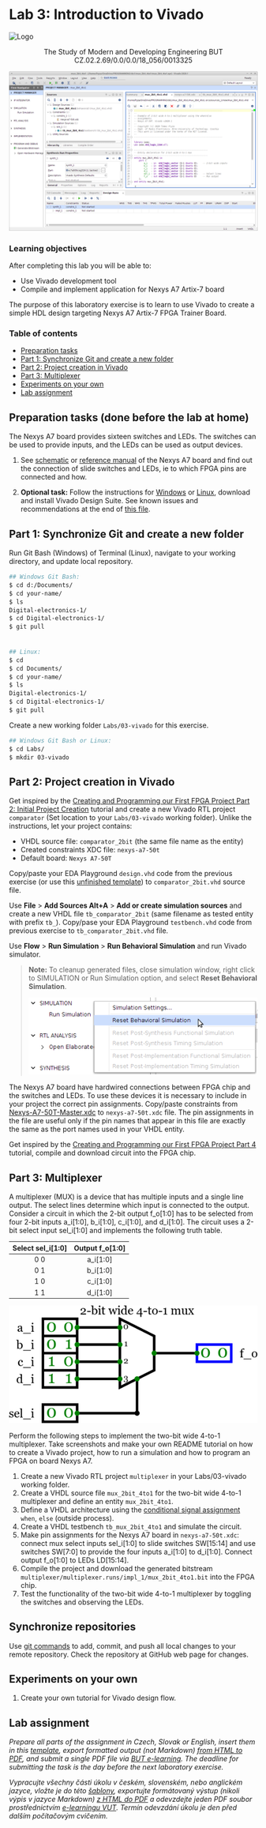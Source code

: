 # Lab 3: Introduction to Vivado

![Logo](../../logolink_eng.jpg)
<p align="center">
  The Study of Modern and Developing Engineering BUT<br>
  CZ.02.2.69/0.0/0.0/18_056/0013325
</p>

![Screenshot of Vivado](Images/screenshot_vivado.png)


### Learning objectives

After completing this lab you will be able to:
  * Use Vivado development tool
  * Compile and implement application for Nexys A7 Artix-7 board

The purpose of this laboratory exercise is to learn to use Vivado to create a simple HDL design targeting Nexys A7 Artix-7 FPGA Trainer Board.


### Table of contents
* [Preparation tasks](#preparation)
* [Part 1: Synchronize Git and create a new folder](#part1)
* [Part 2: Project creation in Vivado](#part2)
* [Part 3: Multiplexer](#part3)
* [Experiments on your own](#experiments)
* [Lab assignment](#assignment)


<a name="preparation"></a>
## Preparation tasks (done before the lab at home)

The Nexys A7 board provides sixteen switches and LEDs. The switches can be used to provide inputs, and the LEDs can be used as output devices.

1. See [schematic](https://github.com/tomas-fryza/Digital-electronics-1/blob/master/Docs/nexys-a7-sch.pdf) or [reference manual](https://reference.digilentinc.com/reference/programmable-logic/nexys-a7/reference-manual) of the Nexys A7 board and find out the connection of slide switches and LEDs, ie to which FPGA pins are connected and how.

2. **Optional task:** Follow the instructions for [Windows](https://github.com/tomas-fryza/Digital-electronics-1/wiki/How-to-Install-Vivado-2020.2-on-Windows) or [Linux](https://github.com/tomas-fryza/Digital-electronics-1/wiki/How-to-Install-Vivado-2020.1-on-Linux), download and install Vivado Design Suite. See known issues and recommendations at the end of [this file](https://github.com/tomas-fryza/Digital-electronics-1/wiki/How-to-Install-Vivado-2020.2-on-Windows).


<a name="part1"></a>
## Part 1: Synchronize Git and create a new folder

Run Git Bash (Windows) of Terminal (Linux), navigate to your working directory, and update local repository. 

```bash
## Windows Git Bash:
$ cd d:/Documents/
$ cd your-name/
$ ls
Digital-electronics-1/
$ cd Digital-electronics-1/
$ git pull


## Linux:
$ cd
$ cd Documents/
$ cd your-name/
$ ls
Digital-electronics-1/
$ cd Digital-electronics-1/
$ git pull
```

Create a new working folder `Labs/03-vivado` for this exercise.

```bash
## Windows Git Bash or Linux:
$ cd Labs/
$ mkdir 03-vivado
```


<a name="part2"></a>
## Part 2: Project creation in Vivado

Get inspired by the [Creating and Programming our First FPGA Project Part 2: Initial Project Creation](https://blog.digilentinc.com/creating-and-programming-our-first-fpga-project-part-2-initial-project-creation/) tutorial and create a new Vivado RTL project `comparator` (Set location to your `Labs/03-vivado` working folder). Unlike the instructions, let your project contains:
   * VHDL source file: `comparator_2bit` (the same file name as the entity)
   * Created constraints XDC file: `nexys-a7-50t`
   * Default board: `Nexys A7-50T`

Copy/paste your EDA Playground `design.vhd` code from the previous exercise (or use this [unfinished template](https://www.edaplayground.com/x/5uu3)) to `comparator_2bit.vhd` source file.

Use **File** > **Add Sources Alt+A** > **Add or create simulation sources** and create a new VHDL file `tb_comparator_2bit` (same filename as tested entity with prefix `tb_`). Copy/pase your EDA Playground `testbench.vhd` code from previous exercise to `tb_comparator_2bit.vhd` file. 

Use **Flow** > **Run Simulation** > **Run Behavioral Simulation** and run Vivado simulator.

> **Note:** To cleanup generated files, close simulation window, right click to SIMULATION or Run Simulation option, and select **Reset Behavioral Simulation**.
>
> ![Reset simulation](Images/screenshot_vivado_reset_simul.png)
>

The Nexys A7 board have hardwired connections between FPGA chip and the switches and LEDs. To use these devices it is necessary to include in your project the correct pin assignments. Copy/paste constraints from [Nexys-A7-50T-Master.xdc](https://github.com/Digilent/digilent-xdc) to `nexys-a7-50t.xdc` file. The pin assignments in the file are useful only if the pin names that appear in this file are exactly the same as the port names used in your VHDL entity.

Get inspired by the [Creating and Programming our First FPGA Project Part 4](https://blog.digilentinc.com/creating-and-programming-our-first-fpga-project-part-4/) tutorial, compile and download circuit into the FPGA chip.


<a name="part3"></a>
## Part 3: Multiplexer

A multiplexer (MUX) is a device that has multiple inputs and a single line output. The select lines determine which input is connected to the output. Consider a circuit in which the 2-bit output f_o[1:0] has to be selected from four 2-bit inputs a_i[1:0], b_i[1:0], c_i[1:0], and d_i[1:0]. The circuit uses a 2-bit select input sel_i[1:0] and implements the following truth table.

| **Select sel_i[1:0]** | **Output f_o[1:0]** |
| :-: | :-: |
| 0 0 | a_i[1:0] |
| 0 1 | b_i[1:0] |
| 1 0 | c_i[1:0] |
| 1 1 | d_i[1:0] |

![Circuit symbol for two-bit wide 4-to-1 multiplexer](Images/mux_4to1.png)

Perform the following steps to implement the two-bit wide 4-to-1 multiplexer. Take screenshots and make your own README tutorial on how to create a Vivado project, how to run a simulation and how to program an FPGA on board Nexys A7.

   1. Create a new Vivado RTL project `multiplexer` in your Labs/03-vivado working folder.
   2. Create a VHDL source file `mux_2bit_4to1` for the two-bit wide 4-to-1 multiplexer and define an entity `mux_2bit_4to1`.
   3. Define a VHDL architecture using the [conditional signal assignment](https://github.com/tomas-fryza/Digital-electronics-1/wiki/Signal-assignments) `when`, `else` (outside process).
   4. Create a VHDL testbench `tb_mux_2bit_4to1` and simulate the circuit.
   5. Make pin assignments for the Nexys A7 board in `nexys-a7-50t.xdc`: connect mux select inputs sel_i[1:0] to slide switches SW[15:14] and use switches SW[7:0] to provide the four inputs a_i[1:0] to d_i[1:0]. Connect output f_o[1:0] to LEDs LD[15:14].
   6. Compile the project and download the generated bitstream `multiplexer/multiplexer.runs/impl_1/mux_2bit_4to1.bit` into the FPGA chip.
   7. Test the functionality of the two-bit wide 4-to-1 multiplexer by toggling the switches and observing the LEDs.


## Synchronize repositories

Use [git commands](https://github.com/tomas-fryza/Digital-electronics-1/wiki/Useful-Git-commands) to add, commit, and push all local changes to your remote repository. Check the repository at GitHub web page for changes.


<a name="experiments"></a>
## Experiments on your own

1. Create your own tutorial for Vivado design flow.


<a name="assignment"></a>
## Lab assignment

*Prepare all parts of the assignment in Czech, Slovak or English, insert them in this [template](Assignment.md), export formatted output (not Markdown) [from HTML to PDF](https://github.com/tomas-fryza/Digital-electronics-1/wiki/Export-README-to-PDF), and submit a single PDF file via [BUT e-learning](https://moodle.vutbr.cz/). The deadline for submitting the task is the day before the next laboratory exercise.*

*Vypracujte všechny části úkolu v českém, slovenském, nebo anglickém jazyce, vložte je do této [šablony](Assignment.md), exportujte formátovaný výstup (nikoli výpis v jazyce Markdown) [z HTML do PDF](https://github.com/tomas-fryza/Digital-electronics-1/wiki/Export-README-to-PDF) a odevzdejte jeden PDF soubor prostřednictvím [e-learningu VUT](https://moodle.vutbr.cz/). Termín odevzdání úkolu je den před dalším počítačovým cvičením.*
